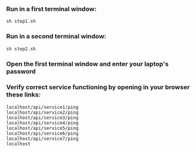 ### Run in a first terminal window:
    sh step1.sh

### Run in a second terminal window:
    sh step2.sh

### Open the first terminal window and enter your laptop's password

### Verify correct service functioning by opening in your browser these links:
    localhost/api/service1/ping
    localhost/api/service2/ping
    localhost/api/service3/ping
    localhost/api/service4/ping
    localhost/api/service5/ping
    localhost/api/service6/ping
    localhost/api/service7/ping
    localhost
